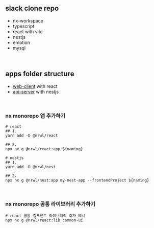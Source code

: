 ## slack clone repo

- nx-workspace
- typescript
- react with vite
- nestjs
- emotion
- mysql

<br />

## apps folder structure

- [web-client](https://github.com/chchgyu/slack_clone/tree/master/apps/web) with react
- [api-server](https://github.com/chchgyu/slack_clone/tree/master/apps/api) with nestjs

<br />

### nx monorepo 앱 추가하기

```
# react
## 1.
yarn add -D @nrwl/react

## 2.
npx nx g @nrwl/react:app ${naming}

# nestjs
## 1.
yarn add -D @nrwl/nest

## 2.
npx nx g @nrwl/nest:app my-nest-app --frontendProject ${naming}
```

<br />

### nx monorepo 공통 라이브러리 추가하기

```
# react 공통 컴포넌트 라이브러리 추가 예시
npx nx g @nrwl/react:lib common-ui
```
